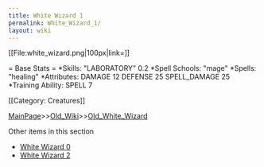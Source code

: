 ```yaml
---
title: White Wizard 1
permalink: White_Wizard_1/
layout: wiki
---
```

[[File:white_wizard.png|100px|link=]]

= Base Stats =
*Skills: &quot;LABORATORY&quot; 0.2 
*Spell Schools: &quot;mage&quot; 
*Spells:  &quot;healing&quot; 
*Attributes: DAMAGE 12 DEFENSE 25 SPELL_DAMAGE 25
*Training Ability: SPELL 7 

[[Category: Creatures]]

[MainPage](/keeperrl_wiki/ "wikilink")>>[Old_Wiki](/keeperrl_wiki/Old_Wiki "wikilink")>>[Old_White_Wizard](/keeperrl_wiki/Old_White_Wizard "wikilink")

Other items in this section
-    [White Wizard 0](/keeperrl_wiki/White_Wizard_0 "wikilink")
-    [White Wizard 2](/keeperrl_wiki/White_Wizard_2 "wikilink")
